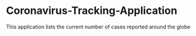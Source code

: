 # Coronavirus-Tracking-Application
This application lists the current number of cases reported around the globe
